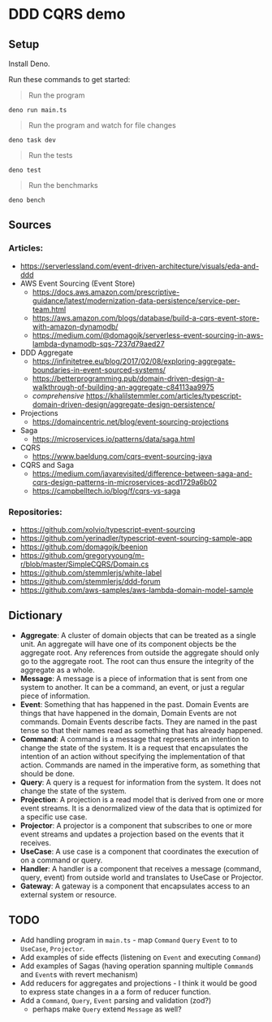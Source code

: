 # DDD CQRS demo

## Setup

Install Deno.

Run these commands to get started:

> Run the program

`deno run main.ts`

> Run the program and watch for file changes

`deno task dev`

> Run the tests

`deno test`

> Run the benchmarks

`deno bench`

## Sources

### Articles:

- https://serverlessland.com/event-driven-architecture/visuals/eda-and-ddd
- AWS Event Sourcing (Event Store)
  - https://docs.aws.amazon.com/prescriptive-guidance/latest/modernization-data-persistence/service-per-team.html
  - https://aws.amazon.com/blogs/database/build-a-cqrs-event-store-with-amazon-dynamodb/
  - https://medium.com/@domagojk/serverless-event-sourcing-in-aws-lambda-dynamodb-sqs-7237d79aed27
- DDD Aggregate
  - https://infinitetree.eu/blog/2017/02/08/exploring-aggregate-boundaries-in-event-sourced-systems/
  - https://betterprogramming.pub/domain-driven-design-a-walkthrough-of-building-an-aggregate-c84113aa9975
  - _comprehensive_
    https://khalilstemmler.com/articles/typescript-domain-driven-design/aggregate-design-persistence/
- Projections
  - https://domaincentric.net/blog/event-sourcing-projections
- Saga
  - https://microservices.io/patterns/data/saga.html
- CQRS
  - https://www.baeldung.com/cqrs-event-sourcing-java
- CQRS and Saga
  - https://medium.com/javarevisited/difference-between-saga-and-cqrs-design-patterns-in-microservices-acd1729a6b02
  - https://campbelltech.io/blog/f/cqrs-vs-saga

### Repositories:

- https://github.com/xolvio/typescript-event-sourcing
- https://github.com/yerinadler/typescript-event-sourcing-sample-app
- https://github.com/domagojk/beenion
- https://github.com/gregoryyoung/m-r/blob/master/SimpleCQRS/Domain.cs
- https://github.com/stemmlerjs/white-label
- https://github.com/stemmlerjs/ddd-forum
- https://github.com/aws-samples/aws-lambda-domain-model-sample

## Dictionary

- **Aggregate**: A cluster of domain objects that can be treated as a single unit. An aggregate will
  have one of its component objects be the aggregate root. Any references from outside the aggregate
  should only go to the aggregate root. The root can thus ensure the integrity of the aggregate as a
  whole.
- **Message**: A message is a piece of information that is sent from one system to another. It can
  be a command, an event, or just a regular piece of information.
- **Event**: Something that has happened in the past. Domain Events are things that have happened in
  the domain, Domain Events are not commands. Domain Events describe facts. They are named in the
  past tense so that their names read as something that has already happened.
- **Command**: A command is a message that represents an intention to change the state of the
  system. It is a request that encapsulates the intention of an action without specifying the
  implementation of that action. Commands are named in the imperative form, as something that should
  be done.
- **Query**: A query is a request for information from the system. It does not change the state of
  the system.
- **Projection**: A projection is a read model that is derived from one or more event streams. It is
  a denormalized view of the data that is optimized for a specific use case.
- **Projector**: A projector is a component that subscribes to one or more event streams and updates
  a projection based on the events that it receives.
- **UseCase**: A use case is a component that coordinates the execution of on a command or query.
- **Handler**: A handler is a component that receives a message (command, query, event) from outside
  world and translates to UseCase or Projector.
- **Gateway**: A gateway is a component that encapsulates access to an external system or resource.

## TODO

- Add handling program in `main.ts` - map `Command` `Query` `Event` to to `UseCase`, `Projector`.
- Add examples of side effects (listening on `Event` and executing `Command`)
- Add examples of Sagas (having operation spanning multiple `Command`s and `Event`s with revert
  mechanism)
- Add reducers for aggregates and projections - I think it would be good to express state changes in
  a a form of reducer function.
- Add a `Command`, `Query`, `Event` parsing and validation (zod?)
  - perhaps make `Query` extend `Message` as well?
